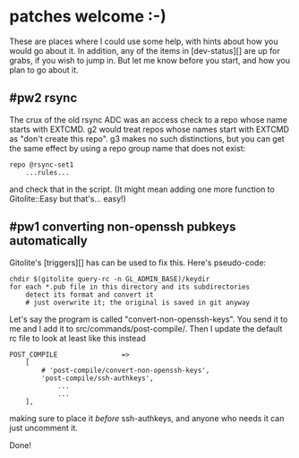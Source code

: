 # patches welcome :-)

These are places where I could use some help, with hints about how you would
go about it.  In addition, any of the items in [dev-status][] are up for
grabs, if you wish to jump in.  But let me know before you start, and how you
plan to go about it.

## #pw2 rsync

The crux of the old rsync ADC was an access check to a repo whose name starts
with EXTCMD.  g2 would treat repos whose names start with EXTCMD as "don't
create this repo".  g3 makes no such distinctions, but you can get the same
effect by using a repo group name that does not exist:

    repo @rsync-set1
        ...rules...

and check that in the script.  (It might mean adding one more function to
Gitolite::Easy but that's... easy!)

## #pw1 converting non-openssh pubkeys automatically

Gitolite's [triggers][] has can be used to fix this.  Here's pseudo-code:

    chdir $(gitolite query-rc -n GL_ADMIN_BASE)/keydir
    for each *.pub file in this directory and its subdirectories
        detect its format and convert it
        # just overwrite it; the original is saved in git anyway

Let's say the program is called "convert-non-openssh-keys".  You send it to me
and I add it to src/commands/post-compile/.  Then I update the default rc file
to look at least like this instead

    POST_COMPILE                =>
        [
            # 'post-compile/convert-non-openssh-keys',
            'post-compile/ssh-authkeys',
                ...
                ...
        ],

making sure to place it *before* ssh-authkeys, and anyone who needs it can
just uncomment it.

Done!
